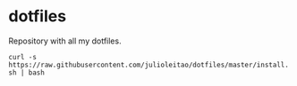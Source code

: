 # dotfiles
Repository with all my dotfiles.

`curl -s https://raw.githubusercontent.com/julioleitao/dotfiles/master/install.sh | bash`
